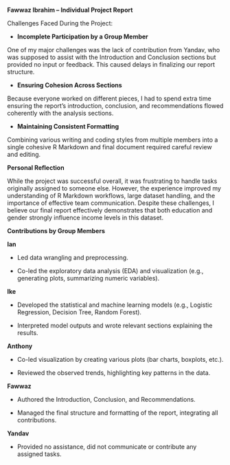 **Fawwaz Ibrahim – Individual Project Report**

Challenges Faced During the Project:

- **Incomplete Participation by a Group Member**

One of my major challenges was the lack of contribution from Yandav, who was supposed to assist with the Introduction and Conclusion sections but provided no input or feedback. This caused delays in finalizing our report structure.

- **Ensuring Cohesion Across Sections**

Because everyone worked on different pieces, I had to spend extra time ensuring the report’s introduction, conclusion, and recommendations flowed coherently with the analysis sections.

- **Maintaining Consistent Formatting**

Combining various writing and coding styles from multiple members into a single cohesive R Markdown and final document required careful review and editing.

**Personal Reflection**

While the project was successful overall, it was frustrating to handle tasks originally assigned to someone else. However, the experience improved my understanding of R Markdown workflows, large dataset handling, and the importance of effective team communication. Despite these challenges, I believe our final report effectively demonstrates that both education and gender strongly influence income levels in this dataset.

**Contributions by Group Members**

**Ian**

- Led data wrangling and preprocessing.

- Co-led the exploratory data analysis (EDA) and visualization (e.g., generating plots, summarizing numeric variables).

**Ike**

- Developed the statistical and machine learning models (e.g., Logistic Regression, Decision Tree, Random Forest).

- Interpreted model outputs and wrote relevant sections explaining the results.

**Anthony**

- Co-led visualization by creating various plots (bar charts, boxplots, etc.).

- Reviewed the observed trends, highlighting key patterns in the data.

**Fawwaz** 

- Authored the Introduction, Conclusion, and Recommendations.

- Managed the final structure and formatting of the report, integrating all contributions.

**Yandav**

- Provided no assistance, did not communicate or contribute any assigned tasks.